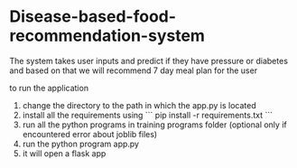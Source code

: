 # Disease-based-food-recommendation-system


The system takes user inputs and predict if they have pressure or diabetes and based on that we will recommend 7 day meal plan for the user 


to run the application
1. change the directory to the path in which the app.py is located
2. install all the requirements       using
                                    \```
                                     pip install -r requirements.txt
                                    \```
3. run all the python programs in training programs folder (optional only if encountered error about joblib files)
4. run the python program app.py
5. it will open a flask app
